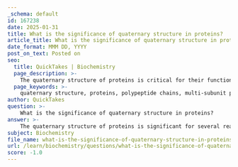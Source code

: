 ```yaml
---
_schema: default
id: 167238
date: 2025-01-31
title: What is the significance of quaternary structure in proteins?
article_title: What is the significance of quaternary structure in proteins?
date_format: MMM DD, YYYY
post_on_text: Posted on
seo:
  title: QuickTakes | Biochemistry
  page_description: >-
    The quaternary structure of proteins is critical for their functionality and stability, influencing multi-subunit interactions, cooperative behavior, and the biological roles in processes such as oxygen transport and disease development.
  page_keywords: >-
    quaternary structure, proteins, polypeptide chains, multi-subunit proteins, stability, functional diversity, cooperativity, protein functionality, hemoglobin, disease implications, protein interactions
author: QuickTakes
question: >-
    What is the significance of quaternary structure in proteins?
answer: >-
    The quaternary structure of proteins is significant for several reasons, primarily related to the functionality and stability of multi-subunit proteins. Here are the key points regarding its importance:\n\n1. **Assembly of Polypeptide Chains**: Quaternary structure refers to the arrangement and interaction of multiple polypeptide chains (subunits) into a single functional protein complex. This assembly is crucial for the biological activity of many proteins. For example, hemoglobin, which is responsible for oxygen transport in the blood, consists of four polypeptide subunits that work together to bind and release oxygen effectively.\n\n2. **Stabilization of Structure**: The quaternary structure is stabilized by various interactions, including hydrogen bonds, ionic bonds, hydrophobic interactions, and disulfide bonds. These interactions are similar to those found in tertiary structures but involve multiple polypeptide chains. The stability provided by these interactions is essential for the proper functioning of proteins that require multiple subunits to operate.\n\n3. **Functional Diversity**: The quaternary structure allows for functional diversity among proteins. Different combinations of subunits can lead to variations in function, regulation, and activity. For instance, enzymes may have different quaternary structures that affect their catalytic efficiency or regulatory mechanisms.\n\n4. **Cooperativity**: In some proteins, the binding of a substrate to one subunit can influence the activity of other subunits, a phenomenon known as cooperativity. This is particularly important in enzymes and receptors, where the quaternary structure facilitates communication between subunits, enhancing the overall response to substrates or signals.\n\n5. **Role in Disease**: Alterations in quaternary structure can lead to dysfunction and are implicated in various diseases. For example, mutations that affect the assembly of subunits in proteins can result in conditions such as sickle cell anemia, where the quaternary structure of hemoglobin is disrupted, leading to impaired oxygen transport.\n\nIn summary, the quaternary structure is vital for the functionality, stability, and regulation of many proteins, allowing them to perform their biological roles effectively. The interactions that stabilize this structure are crucial for the proper assembly and function of multi-subunit proteins.
subject: Biochemistry
file_name: what-is-the-significance-of-quaternary-structure-in-proteins.md
url: /learn/biochemistry/questions/what-is-the-significance-of-quaternary-structure-in-proteins
score: -1.0
---
```


&nbsp;